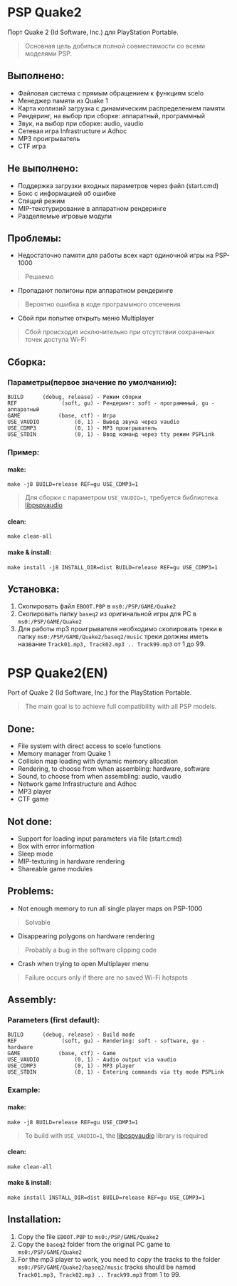 # **PSP Quake2**

Порт Quake 2 (Id Software, Inc.) для PlayStation Portable.

> Основная цель добиться полной совместимости со всеми моделями PSP.

## Выполнено:

* Файловая система c прямым обращением к функциям sceIo
* Менеджер памяти из Quake 1
* Карта коллизий загрузка с динамическим распределением памяти
* Рендеринг, на выбор при сборке: аппаратный, программный
* Звук, на выбор при сборке: audio, vaudio
* Сетевая игра Infrastructure и Adhoc
* MP3 проигрыватель
* CTF игра


## Не выполнено:

* Поддержка загрузки входных параметров через файл (start.cmd)
* Бокс с информацией об ошибке
* Спящий режим
* MIP-текстурирование в аппаратном рендеринге
* Разделяемые игровые модули


## Проблемы:

* Недостаточно памяти для работы всех карт одиночной игры на PSP-1000
> Решаемо
* Пропадают полигоны при аппаратном рендеринге
> Вероятно ошибка в коде программного отсечения
* Сбой при попытке открыть меню Multiplayer
> Сбой происходит исключительно при отсутствии сохраненых точек доступа Wi-Fi


## Сборка:

### Параметры(первое значение по умолчанию):

	BUILD      (debug, release) - Режим сборки
	REF              (soft, gu) - Рендеринг: soft - программный, gu - аппаратный
	GAME            (base, ctf) - Игра
	USE_VAUDIO           (0, 1) - Вывод звука через vaudio
	USE_CDMP3            (0, 1) - MP3 проигрыватель
	USE_STDIN            (0, 1) - Ввод команд через tty режим PSPLink

### Пример:

#### make:

	make -j8 BUILD=release REF=gu USE_CDMP3=1

> Для сборки с параметром `USE_VAUDIO=1`, требуется библиотека [libpspvaudio](https://github.com/Crow-bar/libpspvaudio)

#### clean:

	make clean-all

#### make & install:

	make install -j8 INSTALL_DIR=dist BUILD=release REF=gu USE_CDMP3=1


## Установка:

1) Скопировать файл `EBOOT.PBP` в `ms0:/PSP/GAME/Quake2`
2) Скопировать папку `baseq2` из оригинальной игры для PC в `ms0:/PSP/GAME/Quake2`
3) Для работы mp3 проигрывателя необходимо скопировать треки в папку `ms0:/PSP/GAME/Quake2/baseq2/music`
   треки должны иметь название `Track01.mp3, Track02.mp3 .. Track99.mp3`  от 1 до 99.



#

# **PSP Quake2(EN)**

Port of Quake 2 (Id Software, Inc.) for the PlayStation Portable.

> The main goal is to achieve full compatibility with all PSP models.

## Done:

* File system with direct access to sceIo functions
* Memory manager from Quake 1
* Сollision map loading with dynamic memory allocation
* Rendering, to choose from when assembling: hardware, software
* Sound, to choose from when assembling: audio, vaudio
* Network game Infrastructure and Adhoc
* MP3 player
* CTF game


## Not done:

* Support for loading input parameters via file (start.cmd)
* Box with error information
* Sleep mode
* MIP-texturing in hardware rendering
* Shareable game modules


## Problems:

* Not enough memory to run all single player maps on PSP-1000
> Solvable
* Disappearing polygons on hardware rendering
> Probably a bug in the software clipping code
* Crash when trying to open Multiplayer menu
> Failure occurs only if there are no saved Wi-Fi hotspots


## Assembly:

### Parameters (first default):

	BUILD      (debug, release) - Build mode
	REF              (soft, gu) - Rendering: soft - software, gu - hardware
	GAME            (base, ctf) - Game
	USE_VAUDIO           (0, 1) - Audio output via vaudio
	USE_CDMP3            (0, 1) - MP3 player
	USE_STDIN            (0, 1) - Entering commands via tty mode PSPLink

### Example:

#### make:

	make -j8 BUILD=release REF=gu USE_CDMP3=1

> To build with `USE_VAUDIO=1`, the [libpspvaudio](https://github.com/Crow-bar/libpspvaudio) library is required

#### clean:

	make clean-all

#### make & install:

	make install INSTALL_DIR=dist BUILD=release REF=gu USE_CDMP3=1


## Installation:

1) Copy the file `EBOOT.PBP` to `ms0:/PSP/GAME/Quake2`
2) Copy the `baseq2` folder from the original PC game to `ms0:/PSP/GAME/Quake2`
3) For the mp3 player to work, you need to copy the tracks to the folder `ms0:/PSP/GAME/Quake2/baseq2/music`
    tracks should be named `Track01.mp3, Track02.mp3 .. Track99.mp3` from 1 to 99.
